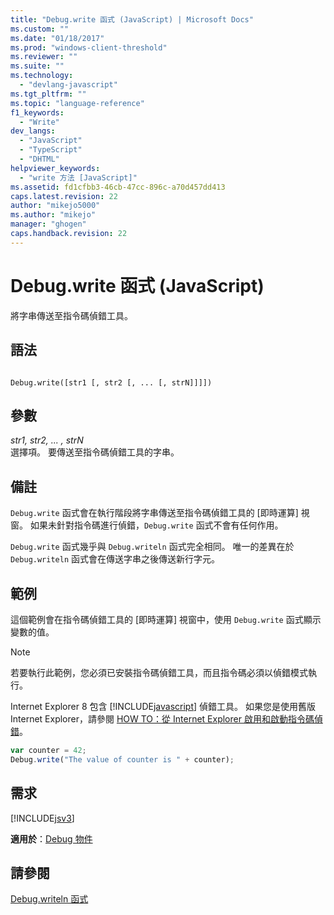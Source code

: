 ```yaml
---
title: "Debug.write 函式 (JavaScript) | Microsoft Docs"
ms.custom: ""
ms.date: "01/18/2017"
ms.prod: "windows-client-threshold"
ms.reviewer: ""
ms.suite: ""
ms.technology: 
  - "devlang-javascript"
ms.tgt_pltfrm: ""
ms.topic: "language-reference"
f1_keywords: 
  - "Write"
dev_langs: 
  - "JavaScript"
  - "TypeScript"
  - "DHTML"
helpviewer_keywords: 
  - "write 方法 [JavaScript]"
ms.assetid: fd1cfbb3-46cb-47cc-896c-a70d457dd413
caps.latest.revision: 22
author: "mikejo5000"
ms.author: "mikejo"
manager: "ghogen"
caps.handback.revision: 22
---
```

# Debug.write 函式 (JavaScript)
將字串傳送至指令碼偵錯工具。  
  
## 語法  
  
```  
  
Debug.write([str1 [, str2 [, ... [, strN]]]])  
```  
  
## 參數  
 *str1, str2, ... , strN*  
 選擇項。  要傳送至指令碼偵錯工具的字串。  
  
## 備註  
 `Debug.write` 函式會在執行階段將字串傳送至指令碼偵錯工具的 \[即時運算\] 視窗。  如果未針對指令碼進行偵錯，`Debug.write` 函式不會有任何作用。  
  
 `Debug.write` 函式幾乎與 `Debug.writeln` 函式完全相同。  唯一的差異在於 `Debug.writeln` 函式會在傳送字串之後傳送新行字元。  
  
## 範例  
 這個範例會在指令碼偵錯工具的 \[即時運算\] 視窗中，使用 `Debug.write` 函式顯示變數的值。  
  
> [!NOTE]
>  若要執行此範例，您必須已安裝指令碼偵錯工具，而且指令碼必須以偵錯模式執行。  
>   
>  Internet Explorer 8 包含 [!INCLUDE[javascript](../../javascript/includes/javascript-md.md)] 偵錯工具。  如果您是使用舊版 Internet Explorer，請參閱 [HOW TO：從 Internet Explorer 啟用和啟動指令碼偵錯](http://go.microsoft.com/fwlink/?LinkId=133801)。  
  
```javascript  
var counter = 42;  
Debug.write("The value of counter is " + counter);  
```  
  
## 需求  
 [!INCLUDE[jsv3](../../javascript/reference/includes/jsv3-md.md)]  
  
 **適用於**：[Debug 物件](../../javascript/reference/debug-object-javascript.md)  
  
## 請參閱  
 [Debug.writeln 函式](../../javascript/reference/debug-writeln-function-javascript.md)